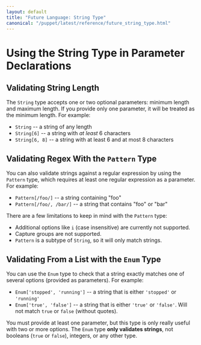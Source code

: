 ```yaml
---
layout: default
title: "Future Language: String Type"
canonical: "/puppet/latest/reference/future_string_type.html"
---
```



Using the String Type in Parameter Declarations
===============================================

## Validating String Length

The `String` type accepts one or two optional parameters: minimum length and maximum length. If you provide only one parameter, it will be treated as the minimum length. For example:

* `String` -- a string of any length
* `String[6]` -- a string with *at least* 6 characters
* `String[6, 8]` -- a string with at least 6 and at most 8 characters

## Validating Regex With the `Pattern` Type

You can also validate strings against a regular expression by using the `Pattern` type, which requires at least one regular expression as a parameter. For example:

* `Pattern[/foo/]` -- a string containing "foo"
* `Pattern[/foo/, /bar/]` -- a string that contains "foo" or "bar"

There are a few limitations to keep in mind with the `Pattern` type:

* Additional options like `i` (case insensitive) are currently not supported.
* Capture groups are not supported.
* `Pattern` is a subtype of `String`, so it will only match strings.

## Validating From a List with the `Enum` Type

You can use the `Enum` type to check that a string exactly matches one of several options (provided as parameters). For example:

* `Enum['stopped', 'running']` -- a string that is either `'stopped'` or `'running'`
* `Enum['true', 'false']` -- a string that is either `'true'` or `'false'`. Will not match `true` or `false` (without quotes).

You must provide at least one parameter, but this type is only really useful with two or more options. The `Enum` type **only validates strings**, not booleans (`true` or `false`), integers, or any other type.
